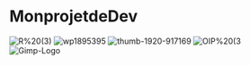 # MonprojetdeDev
![R%20(3)](https://github.com/totoro65/MonprojetdeDev-index.html/blob/main/R%20(3).jpg?raw=true)
![wp1895395](https://github.com/totoro65/MonprojetdeDev-index.html/blob/main/wp1895395.png?raw=true)
![thumb-1920-917169](https://github.com/totoro65/MonprojetdeDev-index.html/blob/main/thumb-1920-917169.jpg?raw=true)
![OIP%20(3](https://github.com/totoro65/MonprojetdeDev-index.html/blob/main/OIP%20(3).jpg?raw=true)
![Gimp-Logo](https://github.com/totoro65/MonprojetdeDev.html/blob/main/Gimp-Logo.png?raw=true)
